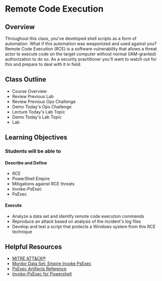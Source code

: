 # Remote Code Execution

## Overview

Throughout this class, you've developed shell scripts as a form of automation. What if this automation was weaponized and used against you? Remote Code Execution (RCE) is a software vulnerability that allows a threat actor to execute code on the target computer without normal (IAM-granted) authorization to do so. As a security practitioner you'll want to watch out for this and prepare to deal with it in field.

## Class Outline

- Course Overview
- Review Previous Lab
- Review Previous Ops Challenge
- Demo Today's Ops Challenge
- Lecture Today's Lab Topic
- Demo Today's Lab Topic
- Lab

## Learning Objectives

### Students will be able to

#### Describe and Define

- RCE
- PowerShell Empire
- Mitigations against RCE threats
- Invoke-PsExec
- PsExec

#### Execute

- Analyze a data set and identify remote code execution commands
- Reproduce an attack based on analysis of the incident's log files
- Develop and test a script that protects a Windows system from this RCE technique

## Helpful Resources

- [MITRE ATT&CK®](https://attack.mitre.org)
- [Mordor Data Set: Empire Invoke PsExec](https://mordordatasets.com/notebooks/small/windows/02_execution/SDWIN-190518210652.html#datasets-downloads)
- [PsExec Artifacts Reference](https://jpcertcc.github.io/ToolAnalysisResultSheet/details/PsExec.htm#Findings)
- [Invoke-PsExec for Powershell](https://www.powershelladmin.com/wiki/Invoke-PsExec_for_PowerShell)
